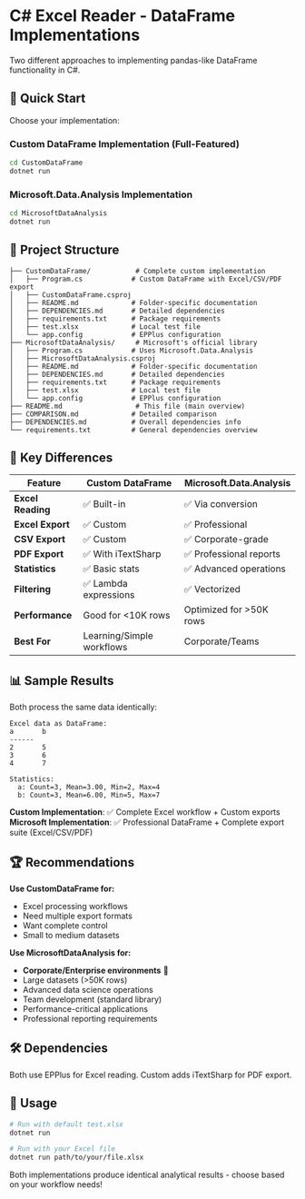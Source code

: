 # C# Excel Reader - DataFrame Implementations

Two different approaches to implementing pandas-like DataFrame functionality in C#.

## 🚀 Quick Start

Choose your implementation:

### Custom DataFrame Implementation (Full-Featured)
```bash
cd CustomDataFrame
dotnet run
```

### Microsoft.Data.Analysis Implementation  
```bash
cd MicrosoftDataAnalysis
dotnet run
```

## 📁 Project Structure

```
├── CustomDataFrame/           # Complete custom implementation
│   ├── Program.cs            # Custom DataFrame with Excel/CSV/PDF export
│   ├── CustomDataFrame.csproj
│   ├── README.md             # Folder-specific documentation
│   ├── DEPENDENCIES.md       # Detailed dependencies
│   ├── requirements.txt      # Package requirements
│   ├── test.xlsx             # Local test file
│   └── app.config            # EPPlus configuration
├── MicrosoftDataAnalysis/     # Microsoft's official library
│   ├── Program.cs            # Uses Microsoft.Data.Analysis
│   ├── MicrosoftDataAnalysis.csproj
│   ├── README.md             # Folder-specific documentation
│   ├── DEPENDENCIES.md       # Detailed dependencies
│   ├── requirements.txt      # Package requirements
│   ├── test.xlsx             # Local test file
│   └── app.config            # EPPlus configuration
├── README.md                  # This file (main overview)
├── COMPARISON.md             # Detailed comparison
├── DEPENDENCIES.md           # Overall dependencies info
└── requirements.txt          # General dependencies overview
```

## 🎯 Key Differences

| Feature | Custom DataFrame | Microsoft.Data.Analysis |
|---------|------------------|-------------------------|
| **Excel Reading** | ✅ Built-in | ✅ Via conversion |
| **Excel Export** | ✅ Custom | ✅ Professional |
| **CSV Export** | ✅ Custom | ✅ Corporate-grade |
| **PDF Export** | ✅ With iTextSharp | ✅ Professional reports |
| **Statistics** | ✅ Basic stats | ✅ Advanced operations |
| **Filtering** | ✅ Lambda expressions | ✅ Vectorized |
| **Performance** | Good for <10K rows | Optimized for >50K rows |
| **Best For** | Learning/Simple workflows | Corporate/Teams |

## 📊 Sample Results

Both process the same data identically:

```
Excel data as DataFrame:
a       b
------
2       5
3       6
4       7

Statistics:
  a: Count=3, Mean=3.00, Min=2, Max=4
  b: Count=3, Mean=6.00, Min=5, Max=7
```

**Custom Implementation**: ✅ Complete Excel workflow + Custom exports  
**Microsoft Implementation**: ✅ Professional DataFrame + Complete export suite (Excel/CSV/PDF)

## 🏆 Recommendations

**Use CustomDataFrame for:**
- Excel processing workflows
- Need multiple export formats
- Want complete control
- Small to medium datasets

**Use MicrosoftDataAnalysis for:**
- **Corporate/Enterprise environments** 🏢
- Large datasets (>50K rows)
- Advanced data science operations
- Team development (standard library)
- Performance-critical applications
- Professional reporting requirements

## 🛠 Dependencies

Both use EPPlus for Excel reading. Custom adds iTextSharp for PDF export.

## 📝 Usage

```bash
# Run with default test.xlsx
dotnet run

# Run with your Excel file
dotnet run path/to/your/file.xlsx
```

Both implementations produce identical analytical results - choose based on your workflow needs!